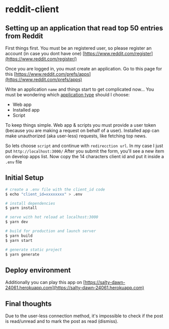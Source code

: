 # reddit-client

## Setting up an application that read top 50 entries from Reddit

First things first. You must be an registered user, so please register an account (in case you dont have one)
[https://www.reddit.com/register](https://www.reddit.com/register/)


Once you are logged in, you must create an application. Go to this page for this [https://www.reddit.com/prefs/apps](https://www.reddit.com/prefs/apps)

Write an application `name` and things start to get complicated now...
You must be wondering which [application type](https://github.com/reddit-archive/reddit/wiki/oauth2-app-types) should I choose:

* Web app
* Installed app
* Script

To keep things simple. 
Web app & scripts you must provide a user token (because you are making a request on behalf of a user). 
Installed app can make unauthorized (aka user-less) requests, like fetching top news.

So lets choose `script` and continue with `redirecction url`. In my case I just put `http://localhost:3000/`
After you submit the form, you'll see a new item on develop apps list. Now copy the 14 characters client id and put it inside a `.env` file

## Initial Setup

``` bash
# create a .env file with the client_id code
$ echo "client_id=xxxxxxxx" > .env

# install dependencies
$ yarn install

# serve with hot reload at localhost:3000
$ yarn dev

# build for production and launch server
$ yarn build
$ yarn start

# generate static project
$ yarn generate
```
## Deploy environment
Additionally you can play this app on [https://salty-dawn-24061.herokuapp.com](https://salty-dawn-24061.herokuapp.com)

## Final thoughts

Due to the user-less connection method, it's impossible to check if the post is read/unread and to mark the post as read (dismiss).
